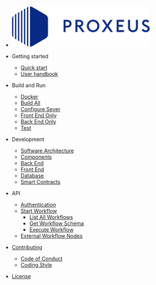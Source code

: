 - [![logo](_media/proxeus_logo.svg)](/)

- Getting started

    - [Quick start](quickstart.md)
    - [User handbook](handbook.md)

- Build and Run

    - [Docker](build_docker.md)
    - [Build All](build_all.md)
    - [Configure Sever](configure.md)
    - [Front End Only](build_frontend.md)
    - [Back End Only](build_backend.md)
    - [Test](test.md)

- Development

    - [Software Architecture](architecture.md)
    - [Components](components.md)
    - [Back End](backend.md)
    - [Front End](frontend.md)
    - [Database](database.md)
    - [Smart Contracts](contract_deployment.md)

- API

    - [Authentication](api_auth.md)
    - [Start Workflow](api_start_workflow.md) 
        - [List All Workflows](api_list_all_workflows.md)
        - [Get Workflow Schema](api_get_workflow_schema.md)
        - [Execute Workflow](api_execute_workflow.md)
    - [External Workflow Nodes](external_workflow_nodes.md)

- [Contributing](contributing.md)
    - [Code of Conduct](code_of_conduct.md)
    - [Coding Style](coding_style.md)

- [License](license.md)
